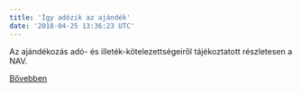```yaml
---
title: 'Így adózik az ajándék'
date: '2018-04-25 13:36:23 UTC'
---
```


Az ajándékozás adó- és illeték-kötelezettségeiről tájékoztatott részletesen a NAV.


[Bővebben](https://ift.tt/2HOXlqY)
